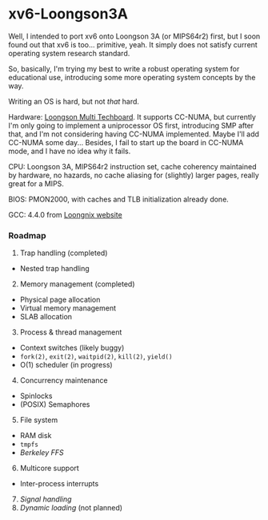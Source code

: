 # xv6-Loongson3A
Well, I intended to port xv6 onto Loongson 3A (or MIPS64r2) first, but I soon found out that xv6 is too... primitive, yeah.  It simply does not satisfy current
operating system research standard.

So, basically, I'm trying my best to write a robust operating system for educational use, introducing some more operating system concepts by the way.

Writing an OS is hard, but not *that* hard.

Hardware: [Loongson Multi Techboard](http://www.loongson.cn/multi_techboard.php).  It supports CC-NUMA, but currently I'm only going to implement a uniprocessor
OS first, introducing SMP after that, and I'm not considering having CC-NUMA implemented.  Maybe I'll add CC-NUMA some day...  Besides, I fail to start up
the board in CC-NUMA mode, and I have no idea why it fails.

CPU: Loongson 3A, MIPS64r2 instruction set, cache coherency maintained by hardware, no hazards, no cache aliasing for (slightly) larger pages, really great for a MIPS.

BIOS: PMON2000, with caches and TLB initialization already done.

GCC: 4.4.0 from [Loongnix website](http://www.loongnix.com:8000/dev/ftp/toolchain/gcc/release/CROSS_COMPILE/loongson3-gcc4.4.tar.gz)

### Roadmap
1. Trap handling (completed)
  - Nested trap handling
2. Memory management (completed)
  - Physical page allocation
  - Virtual memory management
  - SLAB allocation
3. Process & thread management
  - Context switches (likely buggy)
  - `fork(2)`, `exit(2)`, `waitpid(2)`, `kill(2)`, `yield()`
  - O(1) scheduler (in progress)
4. Concurrency maintenance
  - Spinlocks
  - (POSIX) Semaphores
5. File system
  - RAM disk
  - `tmpfs`
  - *Berkeley FFS*
6. Multicore support
  - Inter-process interrupts
7. *Signal handling*
8. *Dynamic loading* (not planned)

